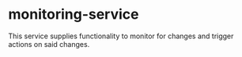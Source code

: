 # monitoring-service

This service supplies functionality to monitor for changes and trigger actions on said changes.
